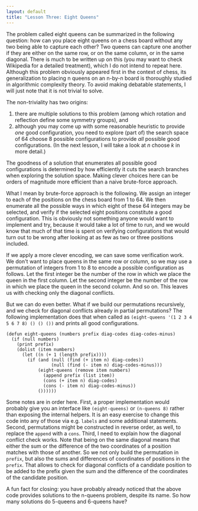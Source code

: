 ```yaml
---
layout: default
title: "Lesson Three: Eight Queens"
---
```


The problem called eight queens can be summarized in the following question:
how can you place eight queens on a chess board without any two being able to
capture each other? Two queens can capture one another if they are either on
the same row, or on the same column, or in the same diagonal. There is much to
be written up on this (you may want to check Wikipedia for a detailed
treatment), which I do not intend to repeat here. Although this problem
obviously appeared first in the context of chess, its generalization to placing
n queens on an n-by-n board is thoroughly studied in algorithmic complexity
theory. To avoid making debatable statements, I will just note that it is not
trivial to solve.

The non-triviality has two origins:

1.  there are multiple solutions to this problem (among which rotation and reflection define some symmetry groups), and
1.  although you may come up with some reasonable heuristic to provide _one_ good configuration, you need to explore (part of) the search space of 64 choose 8 possible configurations to provide _all_ possible good configurations. (In the next lesson, I will take a look at _n_ choose _k_ in more detail.)

The goodness of a solution that enumerates all possible good configurations is determined by how efficiently it cuts the search branches when exploring the solution space. Making clever choices here can be orders of magnitude more efficient than a naive brute-force approach.

What I mean by brute-force approach is the following. We assign an integer to each of the positions on the chess board from 1 to 64. We then enumerate all the possible ways in which eight of these 64 integers may be selected, and verify if the selected eight positions constitute a good configuration. This is obviously not something anyone would want to implement and try, because it would take a lot of time to run, and we would know that much of that time is spent on verifying configurations that would turn out to be wrong after looking at as few as two or three positions included.

If we apply a more clever encoding, we can save some verification work. We don't want to place queens in the same row or column, so we may use a permutation of integers from 1 to 8 to encode a possible configuration as follows. Let the first integer be the number of the row in which we place the queen in the first column. Let the second integer be the number of the row in which we place the queen in the second column. And so on. This leaves us with checking only the diagonal conflicts.

But we can do even better. What if we build our permutations recursively, and we check for diagonal conflicts already in partial permutations? The following implementation does that when called as `(eight-queens '(1 2 3 4 5 6 7 8) () () ())` and prints all good configurations.

    (defun eight-queens (numbers prefix diag-codes diag-codes-minus)
      (if (null numbers)
        (print prefix)
        (dolist (item numbers)
          (let ((n (+ 1 (length prefix))))
            (if (and (null (find (+ item n) diag-codes))
                     (null (find (- item n) diag-codes-minus)))
                (eight-queens (remove item numbers)
                  (append prefix (list item))
                  (cons (+ item n) diag-codes)
                  (cons (- item n) diag-codes-minus))
                ()))))) 

Some notes are in order here. First, a proper implementation would probably give you an interface like `(eight-queens)` or `(n-queens 8)` rather than exposing the internal helpers. It is an easy exercise to change this code into any of those via e.g. `labels` and some additional statements. Second, permutations might be constructed in reverse order, as well, to replace the `append` with a `cons`. Third, I need to explain how the diagonal conflict check works. Note that being on the same diagonal means that either the sum or the difference of the two coordinates of a position matches with those of another. So we not only build the permutation in `prefix`, but also the sums and differences of coordinates of positions in the `prefix`. That allows to check for diagonal conflicts of a candidate position to be added to the prefix given the sum and the difference of the coordinates of the candidate position.

A fun fact for closing: you have probably already noticed that the above code provides solutions to the n-queens problem, despite its name. So how many solutions do 5-queens and 6-queens have?

